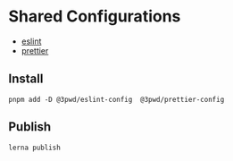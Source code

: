# Shared Configurations
- [eslint](./packages/eslint)
- [prettier](./packages/prettier)

## Install
```shell
pnpm add -D @3pwd/eslint-config  @3pwd/prettier-config
```
## Publish
`lerna publish`